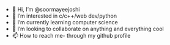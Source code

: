 - 👋 Hi, I’m @soormayeejoshi
- 👀 I’m interested in c/c++/web dev/python
- 🌱 I’m currently learning computer science
- 💞️ I’m looking to collaborate on anything and everything cool
- 📫 How to reach me- through my github profile

<!---
soormayeejoshi/soormayeejoshi is a ✨ special ✨ repository because its `README.md` (this file) appears on your GitHub profile.
You can click the Preview link to take a look at your changes.
--->
